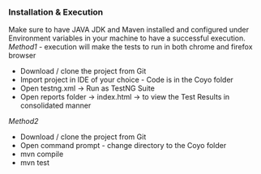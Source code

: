 ### Installation & Execution 
Make sure to have JAVA JDK and Maven installed and configured under Environment variables in your machine to have a successful execution.
*Method1* - execution will make the tests to run in both chrome and firefox browser
- Download / clone the project from Git 
- Import project in IDE of your choice - Code is in the Coyo folder
- Open testng.xml -> Run as TestNG Suite 
- Open reports folder -> index.html -> to view the Test Results in consolidated manner

*Method2* 
- Download / clone the project from Git 
- Open command prompt - change directory to the Coyo folder
- mvn compile 
- mvn test



